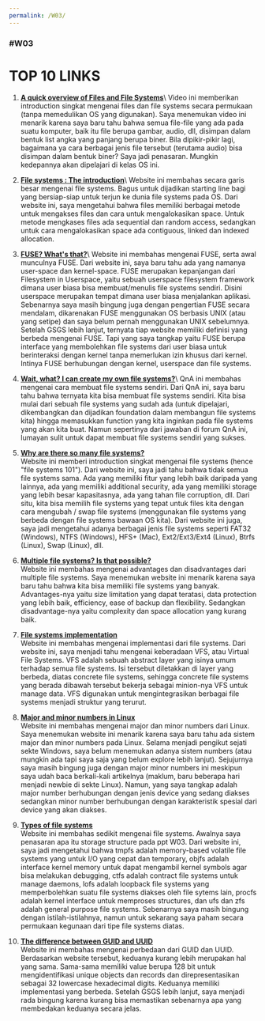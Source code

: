 ```yaml
--- 
permalink: /W03/ 
---
```


### #W03

# TOP 10 LINKS

1. [**A quick overview of Files and File Systems**](https://www.youtube.com/watch?v=KN8YgJnShPM)\ 
Video ini memberikan introduction singkat mengenai files dan file systems secara permukaan (tanpa memedulikan OS yang digunakan). Saya menemukan video ini menarik karena saya baru tahu bahwa semua file-file yang ada pada suatu 
komputer, baik itu file berupa gambar, audio, dll, disimpan dalam bentuk list angka yang panjang berupa biner. Bila dipikir-pikir lagi, bagaimana ya cara berbagai 
jenis file tersebut (terutama audio) bisa disimpan dalam bentuk biner? Saya jadi penasaran. Mungkin kedepannya akan dipelajari di kelas OS ini.

2. [**File systems : The introduction**](https://www.guru99.com/file-systems-operating-system.html)\ 
Website ini membahas secara garis besar mengenai file systems. Bagus untuk dijadikan starting line bagi yang bersiap-siap untuk terjun ke dunia file systems pada OS. Dari website ini, saya mengetahui bahwa files memiliki 
berbagai metode untuk mengakses files dan cara untuk mengalokasikan space. Untuk metode mengkases files ada sequential dan random access, sedangkan untuk cara 
mengalokasikan space ada contiguous, linked dan indexed allocation.

3. [**FUSE? What's that?**](https://www.linuxtoday.com/blog/user-space-file-systems.html)\ 
Website ini membahas mengenai FUSE, serta awal munculnya FUSE. Dari website ini, saya baru tahu ada yang namanya user-space dan kernel-space. FUSE merupakan kepanjangan dari Filesystem in Userspace, yaitu sebuah userspace filesystem 
framework dimana user biasa bisa membuat/menulis file systems sendiri. Disini userspace merupakan tempat dimana user biasa menjalankan aplikasi. Sebenarnya saya 
masih bingung juga dengan pengertian FUSE secara mendalam, dikarenakan FUSE menggunakan OS berbasis UNIX (atau yang setipe) dan saya belum pernah menggunakan UNIX 
sebelumnya. Setelah GSGS lebih lanjut, ternyata tiap website memiliki definisi yang berbeda mengenai FUSE. Tapi yang saya tangkap yaitu FUSE berupa interface yang 
membolehkan file systems dari user biasa untuk berinteraksi dengan kernel tanpa memerlukan izin khusus dari kernel. Intinya FUSE berhubungan dengan kernel, 
userspace dan file systems.

4. [**Wait, what? I can create my own file systems?**](https://www.quora.com/I-want-to-create-my-own-filesystem-where-should-I-start)\ 
QnA ini membahas mengenai cara membuat file systems sendiri. Dari QnA ini, saya baru tahu bahwa ternyata kita bisa membuat file systems sendiri. Kita bisa mulai dari sebuah file systems yang 
sudah ada (untuk dipelajari, dikembangkan dan dijadikan foundation dalam membangun file systems kita) hingga memasukkan function yang kita inginkan pada file 
systems yang akan kita buat. Namun sepertinya dari jawaban di forum QnA ini, lumayan sulit untuk dapat membuat file systems sendiri yang sukses.

5. [**Why are there so many file systems?**](https://www.howtogeek.com/196051/htg-explains-what-is-a-file-system-and-why-are-there-so-many-of-them/)\
Website ini memberi introduction singkat mengenai file systems (hence "file systems 101"). Dari website ini, saya jadi tahu bahwa tidak semua file systems sama. Ada 
yang memiliki fitur yang lebih baik daripada yang lainnya, ada yang memiliki additional security, ada yang memiliki storage yang lebih besar kapasitasnya, ada yang 
tahan file corruption, dll. Dari situ, kita bisa memilih file systems yang tepat untuk files kita dengan cara mengubah / swap file systems (menggunakan file systems 
yang berbeda dengan file systems bawaan OS kita). Dari website ini juga, saya jadi mengetahui adanya berbagai jenis file systems seperti FAT32 (Windows), NTFS 
(Windows), HFS+ (Mac), Ext2/Ext3/Ext4 (Linux), Btrfs (Linux), Swap (Linux), dll.

6. [**Multiple file systems? Is that possible?**](https://fog.ccsf.edu/~gboyd/cs260a/online/filesystems/multiple.html)\
Website ini membahas mengenai advantages dan disadvantages dari multiple file systems. Saya menemukan website ini menarik karena saya baru tahu bahwa kita bisa 
memiliki file systems yang banyak. Advantages-nya yaitu size limitation yang dapat teratasi, data protection yang lebih baik, efficiency, ease of backup dan 
flexibility. Sedangkan disadvantage-nya yaitu complexity dan space allocation yang kurang baik.

7. [**File systems implementation**](https://gcallah.github.io/OperatingSystems/FileImplementation.html)\
Website ini membahas mengenai implementasi dari file systems. Dari website ini, saya menjadi tahu mengenai keberadaan VFS, atau Virtual File Systems. VFS adalah 
sebuah abstract layer yang isinya umum terhadap semua file systems. Isi tersebut diletakkan di layer yang berbeda, diatas concrete file systems, sehingga concrete 
file systems yang berada dibawah tersebut bekerja sebagai minion-nya VFS untuk manage data. VFS digunakan untuk mengintegrasikan berbagai file systems menjadi 
struktur yang terurut.

8. [**Major and minor numbers in Linux**](https://www.embhack.com/introduction-to-major-and-minor-number/)\
Website ini membahas mengenai major dan minor numbers dari Linux. Saya menemukan website ini menarik karena saya baru tahu ada sistem major dan minor numbers pada 
Linux. Selama menjadi pengikut sejati sekte Windows, saya belum menemukan adanya sistem numbers (atau mungkin ada tapi saya saja yang belum explore lebih lanjut). 
Sejujurnya saya masih bingung juga dengan major minor numbers ini meskipun saya udah baca berkali-kali artikelnya (maklum, baru beberapa hari menjadi newbie di 
sekte Linux). Namun, yang saya tangkap adalah major number berhubungan dengan jenis device yang sedang diakses sedangkan minor number berhubungan dengan 
karakteristik spesial dari device yang akan diakses.

9. [**Types of file systems**](https://www.coursehero.com/file/p1gd0si4/general-purpose-file-systems-there-are-many-special-purpose-file-systems/)\
Website ini membahas sedikit mengenai file systems. Awalnya saya penasaran apa itu storage structure pada ppt W03. Dari website ini, saya jadi mengetahui bahwa 
tmpfs adalah memory-based volatile file systems yang untuk I/O yang cepat dan temporary, objfs adalah interface kernel memory untuk dapat mengambil kernel symbols 
agar bisa melakukan debugging, ctfs adalah contract file systems untuk manage daemons, lofs adalah loopback file systems yang memperbolehkan suatu file systems 
diakses oleh file sytems lain, procfs adalah kernel interface untuk memproses structures, dan ufs dan zfs adalah general purpose file systems. Sebenarnya saya masih 
bingung dengan istilah-istilahnya, namun untuk sekarang saya paham secara permukaan kegunaan dari tipe file systems diatas.

10. [**The difference between GUID and UUID**](https://phpfog.com/difference-between-guid-and-uuid/)\
Website ini membahas mengenai perbedaan dari GUID dan UUID. Berdasarkan website tersebut, keduanya kurang lebih merupakan hal yang sama. Sama-sama memiliki value 
berupa 128 bit untuk mengidentifikasi unique objects dan records dan direpresentasikan sebagai 32 lowercase hexadecimal digits. Keduanya memiliki implementasi yang 
berbeda. Setelah GSGS lebih lanjut, saya menjadi rada bingung karena kurang bisa memastikan sebenarnya apa yang membedakan keduanya secara jelas.
